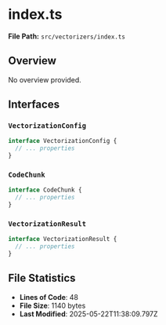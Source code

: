 # index.ts

**File Path:** `src/vectorizers/index.ts`

## Overview

No overview provided.

## Interfaces

### `VectorizationConfig`

```typescript
interface VectorizationConfig {
  // ... properties
}
```

### `CodeChunk`

```typescript
interface CodeChunk {
  // ... properties
}
```

### `VectorizationResult`

```typescript
interface VectorizationResult {
  // ... properties
}
```

## File Statistics

- **Lines of Code**: 48
- **File Size**: 1140 bytes
- **Last Modified**: 2025-05-22T11:38:09.797Z

